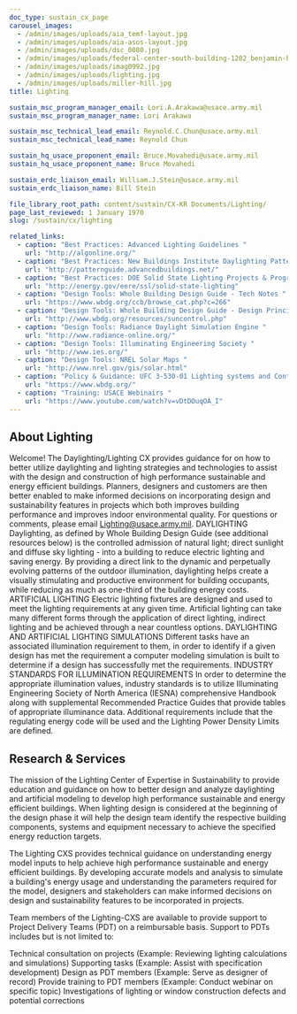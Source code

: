 ```yaml
---
doc_type: sustain_cx_page
carousel_images:
  - /admin/images/uploads/aia_temf-layout.jpg
  - /admin/images/uploads/aia-asos-layout.jpg
  - /admin/images/uploads/dsc_0080.jpg
  - /admin/images/uploads/federal-center-south-building-1202_benjamin-benschneider_workplace.jpg
  - /admin/images/uploads/imag0992.jpg
  - /admin/images/uploads/lighting.jpg
  - /admin/images/uploads/miller-hill.jpg
title: Lighting

sustain_msc_program_manager_email: Lori.A.Arakawa@usace.army.mil
sustain_msc_program_manager_name: Lori Arakawa

sustain_msc_technical_lead_email: Reynold.C.Chun@usace.army.mil
sustain_msc_technical_lead_name: Reynold Chun

sustain_hq_usace_proponent_email: Bruce.Movahedi@usace.army.mil
sustain_hq_usace_proponent_name: Bruce Movahedi

sustain_erdc_liaison_email: William.J.Stein@usace.army.mil
sustain_erdc_liaison_name: Bill Stein

file_library_root_path: content/sustain/CX-KR Documents/Lighting/
page_last_reviewed: 1 January 1970
slug: /sustain/cx/lighting

related_links:
  - caption: "Best Practices: Advanced Lighting Guidelines "
    url: "http://algonline.org/"
  - caption: "Best Practices: New Buildings Institute Daylighting Pattern Guide "
    url: "http://patternguide.advancedbuildings.net/"
  - caption: "Best Practices: DOE Solid State Lighting Projects & Programs "
    url: "http://energy.gov/eere/ssl/solid-state-lighting"
  - caption: "Design Tools: Whole Building Design Guide - Tech Notes "
    url: "https://www.wbdg.org/ccb/browse_cat.php?c=266"
  - caption: "Design Tools: Whole Building Design Guide - Design Principles "
    url: "http://www.wbdg.org/resources/suncontrol.php"
  - caption: "Design Tools: Radiance Daylight Simulation Engine "
    url: "http://www.radiance-online.org/"
  - caption: "Design Tools: Illuminating Engineering Society "
    url: "http://www.ies.org/"
  - caption: "Design Tools: NREL Solar Maps "
    url: "http://www.nrel.gov/gis/solar.html"
  - caption: "Policy & Guidance: UFC 3-530-01 Lighting systems and Controls "
    url: "https://www.wbdg.org/"
  - caption: "Training: USACE Webinairs "
    url: "https://www.youtube.com/watch?v=vDtDOuqOA_I"
---
```


## About Lighting

Welcome!
The Daylighting/Lighting CX provides guidance for on how to better utilize daylighting and lighting strategies and technologies to assist with the design and construction of high performance sustainable and energy efficient buildings. Planners, designers and customers are then better enabled to make informed decisions on incorporating design and sustainability features in projects which both improves building performance and improves indoor environmental quality.
For questions or comments, please email Lighting@usace.army.mil.
DAYLIGHTING
Daylighting, as defined by Whole Building Design Guide (see additional resources below) is the controlled admission of natural light; direct sunlight and diffuse sky lighting - into a building to reduce electric lighting and saving energy. By providing a direct link to the dynamic and perpetually evolving patterns of the outdoor illumination, daylighting helps create a visually stimulating and productive environment for building occupants, while reducing as much as one-third of the building energy costs.
ARTIFICIAL LIGHTING
Electric lighting fixtures are designed and used to meet the lighting requirements at any given time. Artificial lighting can take many different forms through the application of direct lighting, indirect lighting and be achieved through a near countless options.
DAYLIGHTING AND ARTIFICIAL LIGHTING SIMULATIONS
Different tasks have an associated illumination requirement to them, in order to identify if a given design has met the requirement a computer modeling simulation is built to determine if a design has successfully met the requirements.
INDUSTRY STANDARDS FOR ILLUMINATION REQUIREMENTS
In order to determine the appropriate illumination values, industry standards is to utilize Illuminating Engineering Society of North America (IESNA) comprehensive Handbook along with supplemental Recommended Practice Guides that provide tables of appropriate illuminance data.
Additional requirements include that the regulating energy code will be used and the Lighting Power Density Limits are defined.

## Research & Services

The mission of the Lighting Center of Expertise in Sustainability to provide education and guidance on how to better design and analyze daylighting and artificial modeling to develop high performance sustainable and energy efficient buildings. When lighting design is considered at the beginning of the design phase it will help the design team identify the respective building components, systems and equipment necessary to achieve the specified energy reduction targets.

The Lighting CXS provides technical guidance on understanding energy model inputs to help achieve high performance sustainable and energy efficient buildings. By developing accurate models and analysis to simulate a building's energy usage and understanding the parameters required for the model, designers and stakeholders can make informed decisions on design and sustainability features to be incorporated in projects.

Team members of the Lighting-CXS are available to provide support to Project Delivery Teams (PDT) on a reimbursable basis. Support to PDTs includes but is not limited to:

Technical consultation on projects (Example: Reviewing lighting calculations and simulations)
Supporting tasks (Example: Assist with specification development)
Design as PDT members (Example: Serve as designer of record)
Provide training to PDT members (Example: Conduct webinar on specific topic)
Investigations of lighting or window construction defects and potential corrections
